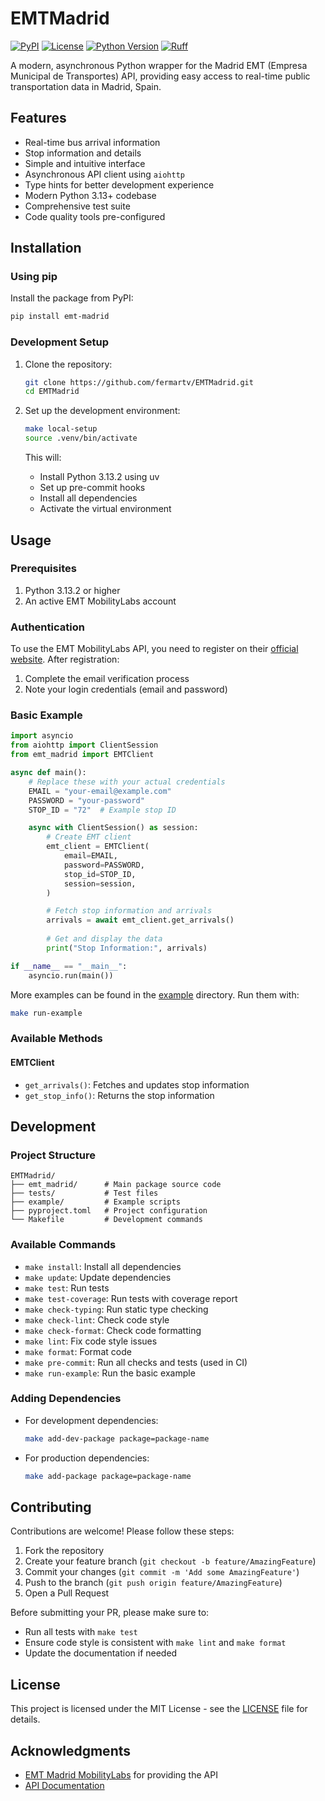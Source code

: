 # EMTMadrid

[![PyPI](https://img.shields.io/pypi/v/emt-madrid)](https://pypi.org/project/emt-madrid/)
[![License](https://img.shields.io/pypi/l/emt-madrid)](https://github.com/fermartv/EMTMadrid/blob/main/LICENSE)
[![Python Version](https://img.shields.io/pypi/pyversions/emt-madrid)](https://pypi.org/project/emt-madrid/)
[![Ruff](https://img.shields.io/endpoint?url=https://raw.githubusercontent.com/astral-sh/ruff/main/assets/badge/v2.json)](https://github.com/astral-sh/ruff)

A modern, asynchronous Python wrapper for the Madrid EMT (Empresa Municipal de Transportes) API, providing easy access to real-time public transportation data in Madrid, Spain.

## Features

- Real-time bus arrival information
- Stop information and details
- Simple and intuitive interface
- Asynchronous API client using `aiohttp`
- Type hints for better development experience
- Modern Python 3.13+ codebase
- Comprehensive test suite
- Code quality tools pre-configured

## Installation

### Using pip

Install the package from PyPI:

```bash
pip install emt-madrid
```

### Development Setup

1. Clone the repository:
   ```bash
   git clone https://github.com/fermartv/EMTMadrid.git
   cd EMTMadrid
   ```

2. Set up the development environment:
   ```bash
   make local-setup
   source .venv/bin/activate
   ```
   This will:
   - Install Python 3.13.2 using uv
   - Set up pre-commit hooks
   - Install all dependencies
   - Activate the virtual environment

## Usage

### Prerequisites

1. Python 3.13.2 or higher
2. An active EMT MobilityLabs account

### Authentication

To use the EMT MobilityLabs API, you need to register on their [official website](https://mobilitylabs.emtmadrid.es/). After registration:

1. Complete the email verification process
2. Note your login credentials (email and password)

### Basic Example

```python
import asyncio
from aiohttp import ClientSession
from emt_madrid import EMTClient

async def main():
    # Replace these with your actual credentials
    EMAIL = "your-email@example.com"
    PASSWORD = "your-password"
    STOP_ID = "72"  # Example stop ID

    async with ClientSession() as session:
        # Create EMT client
        emt_client = EMTClient(
            email=EMAIL,
            password=PASSWORD,
            stop_id=STOP_ID,
            session=session,
        )

        # Fetch stop information and arrivals
        arrivals = await emt_client.get_arrivals()
        
        # Get and display the data
        print("Stop Information:", arrivals)

if __name__ == "__main__":
    asyncio.run(main())
```

More examples can be found in the [example](example) directory. Run them with:

```bash
make run-example
```

### Available Methods

#### EMTClient
- `get_arrivals()`: Fetches and updates stop information
- `get_stop_info()`: Returns the stop information

## Development

### Project Structure

```
EMTMadrid/
├── emt_madrid/      # Main package source code
├── tests/           # Test files
├── example/         # Example scripts
├── pyproject.toml   # Project configuration
└── Makefile         # Development commands
```

### Available Commands

- `make install`: Install all dependencies
- `make update`: Update dependencies
- `make test`: Run tests
- `make test-coverage`: Run tests with coverage report
- `make check-typing`: Run static type checking
- `make check-lint`: Check code style
- `make check-format`: Check code formatting
- `make lint`: Fix code style issues
- `make format`: Format code
- `make pre-commit`: Run all checks and tests (used in CI)
- `make run-example`: Run the basic example

### Adding Dependencies

- For development dependencies:
  ```bash
  make add-dev-package package=package-name
  ```
  
- For production dependencies:
  ```bash
  make add-package package=package-name
  ```

## Contributing

Contributions are welcome! Please follow these steps:

1. Fork the repository
2. Create your feature branch (`git checkout -b feature/AmazingFeature`)
3. Commit your changes (`git commit -m 'Add some AmazingFeature'`)
4. Push to the branch (`git push origin feature/AmazingFeature`)
5. Open a Pull Request

Before submitting your PR, please make sure to:
- Run all tests with `make test`
- Ensure code style is consistent with `make lint` and `make format`
- Update the documentation if needed

## License

This project is licensed under the MIT License - see the [LICENSE](LICENSE) file for details.

## Acknowledgments

- [EMT Madrid MobilityLabs](https://mobilitylabs.emtmadrid.es/) for providing the API
- [API Documentation](https://apidocs.emtmadrid.es/)

